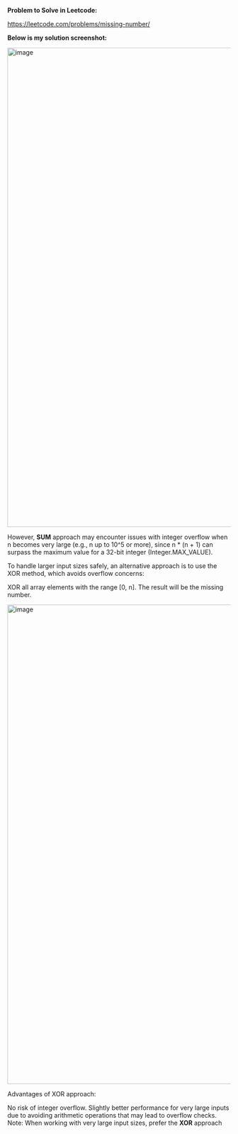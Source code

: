 **Problem to Solve in Leetcode:**

https://leetcode.com/problems/missing-number/

**Below is my solution screenshot:**

<img width="1920" height="1080" alt="image" src="https://github.com/user-attachments/assets/a76fe5a3-f7bd-454a-8f91-515b085c337e" />


However, **SUM** approach may encounter issues with integer overflow when n becomes very large (e.g., n up to 10^5 or more), since n * (n + 1) can surpass the maximum value for a 32-bit integer (Integer.MAX_VALUE).

To handle larger input sizes safely, an alternative approach is to use the XOR method, which avoids overflow concerns:

XOR all array elements with the range [0, n].
The result will be the missing number.

<img width="1920" height="1080" alt="image" src="https://github.com/user-attachments/assets/ea3f8004-0c5a-4f11-b878-94c06c11ede9" />


Advantages of XOR approach:

No risk of integer overflow.
Slightly better performance for very large inputs due to avoiding arithmetic operations that may lead to overflow checks.
Note: When working with very large input sizes, prefer the **XOR** approach

